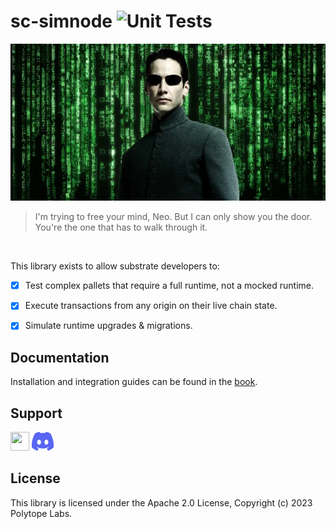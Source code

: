# sc-simnode ![Unit Tests](https://github.com/polytope-labs/sc-simnode/actions/workflows/ci.yml/badge.svg)
![alt text](./assets/neo.webp)

> I'm trying to free your mind, Neo. But I can only show you the door. You're the one that has to walk through it.

<br />

This library exists to allow substrate developers to:
 - [x] Test complex pallets that require a full runtime, not a mocked runtime.
 - [x] Execute transactions from any origin on their live chain state.
 - [x] Simulate runtime upgrades & migrations.


## Documentation

Installation and integration guides can be found in the [book](https://simnode.polytope.technology).

## Support
[<img src="https://telegram.org/img/t_logo.png" width="30" height="30">](https://t.me/sc_simnode)   [<img src="assets/discord-mark-blue.png" width="35" height="30">](https://discord.gg/vKAa3XcCBX)

## License

This library is licensed under the Apache 2.0 License, Copyright (c) 2023 Polytope Labs.